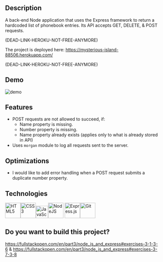 ## Description
A back-end Node application that uses the Express framework to return a hardcoded list of phonebook entries. Its API accepts GET, DELETE, & POST requests.

(DEAD-LINK-HEROKU-NOT-FREE-ANYMORE) 

The project is deployed here: https://mysterious-island-88506.herokuapp.com/

(DEAD-LINK-HEROKU-NOT-FREE-ANYMORE) 

## Demo
![demo](pbdemo.gif)

## Features
* POST requests are not allowed to succeed, if:
    * Name property is missing.
    * Number property is missing.
    * Name property already exists (applies only to what is already stored in API)
* Uses `morgan` module to log all requests sent to the server.

## Optimizations
* I would like to add error handling when a POST request submits a duplicate number property.

## Technologies
<img src="https://profilinator.rishav.dev/skills-assets/html5-original-wordmark.svg" alt="HTML5" height="50" /><img src="https://profilinator.rishav.dev/skills-assets/css3-original-wordmark.svg" alt="CSS3" height="50" /><img src="https://profilinator.rishav.dev/skills-assets/javascript-original.svg" alt="JavaScript" height="40" /><img src="https://profilinator.rishav.dev/skills-assets/nodejs-original-wordmark.svg" alt="NodeJS" height="50" />
<img src="https://profilinator.rishav.dev/skills-assets/express-original-wordmark.svg" alt="Express.js" height="50" /><img src="https://profilinator.rishav.dev/skills-assets/git-scm-icon.svg" alt="Git" height="50" />

## Do you want to build this project?
https://fullstackopen.com/en/part3/node_js_and_express#exercises-3-1-3-6
&
https://fullstackopen.com/en/part3/node_js_and_express#exercises-3-7-3-8
